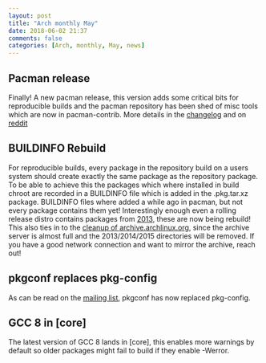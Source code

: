 ```yaml
---
layout: post
title: "Arch monthly May"
date: 2018-06-02 21:37
comments: false
categories: [Arch, monthly, May, news]
---
```


## Pacman release

Finally! A new pacman release, this version adds some critical bits for reproducible builds and the pacman repository has been shed of misc tools which are now in pacman-contrib. More details in the [changelog](https://git.archlinux.org/pacman.git/commit/?id=64e3a462c61ec620e1a2d86825aae30efd32d6b4) and on [reddit](https://www.reddit.com/r/archlinux/comments/8mu6de/notice_pacman_and_pacmancontrib_split/)

## BUILDINFO Rebuild

For reproducible builds, every package in the repository build on a users system should create exactly the same package as the repository package. To be able to achieve this the packages which where installed in build chroot are recorded in a BUILDINFO file which is added in the .pkg.tar.xz package. BUILDINFO files where added a while ago in pacman, but not every package contains them yet! Interestingly enough even a rolling release distro contains packages from [2013](https://www.archlinux.org/packages/?sort=last_update), these are now being rebuild! This also ties in to the [cleanup of archive.archlinux.org](https://lists.archlinux.org/pipermail/arch-dev-public/2018-May/029261.html), since the archive server is almost full and the 2013/2014/2015 directories will be removed. If you have a good network connection and want to mirror the archive, reach out!

## pkgconf replaces pkg-config

As can be read on the [mailing list](https://lists.archlinux.org/pipermail/arch-dev-public/2018-May/029252.html), pkgconf has now replaced pkg-config.

## GCC 8 in [core]

The latest version of GCC 8 lands in [core], this enables more warnings by default so older packages might fail to build if they enable -Werror.
